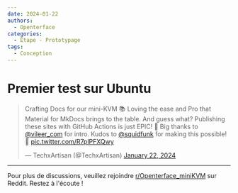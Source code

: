 ```yaml
---
date: 2024-01-22
authors:
  - Openterface
categories:
  - Étape - Prototypage
tags:
  - Conception
---
```


# Premier test sur Ubuntu

<blockquote class="twitter-tweet"><p lang="en" dir="ltr">Crafting Docs for our mini-KVM 📚 Loving the ease and Pro that Material for MkDocs brings to the table. And guess what? Publishing these sites with GitHub Actions is just EPIC! 🌟 Big thanks to <a href="https://twitter.com/vileer_com?ref_src=twsrc%5Etfw">@vileer_com</a> for intro. Kudos to <a href="https://twitter.com/squidfunk?ref_src=twsrc%5Etfw">@squidfunk</a> for making this possible!🚀 <a href="https://t.co/R7plPFXQwy">pic.twitter.com/R7plPFXQwy</a></p>&mdash; TechxArtisan (@TechxArtisan) <a href="https://twitter.com/TechxArtisan/status/1749253944487141494?ref_src=twsrc%5Etfw">January 22, 2024</a></blockquote> <script async src="https://platform.twitter.com/widgets.js" charset="utf-8"></script>

<!-- more -->
--------

Pour plus de discussions, veuillez rejoindre [r/Openterface_miniKVM](https://www.reddit.com/r/Openterface_miniKVM/) sur Reddit. Restez à l'écoute !